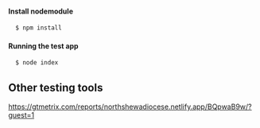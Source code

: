#### Install nodemodule
```bash
  $ npm install
```

#### Running the test app

```bash
  $ node index
```


## Other testing tools

https://gtmetrix.com/reports/northshewadiocese.netlify.app/BQpwaB9w/?guest=1

